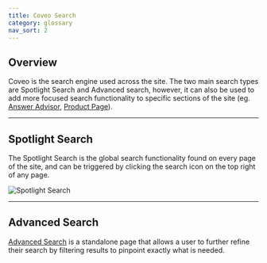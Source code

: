```yaml
---
title: Coveo Search
category: glossary
nav_sort: 2
---
```

## Overview
Coveo is the search engine used across the site. The two main search types are Spotlight Search and Advanced search, however, it can also be used to add more focused search functionality to specific sections of the site (eg. [Answer Advisor](http://www.subzero-wolf.com/assistance/answers), [Product Page](http://www.subzero-wolf.com/products)).

---

## Spotlight Search
The Spotlight Search is the global search functionality found on every page of the site, and can be triggered by clicking the search icon on the top right of any page.

![Spotlight Search](/library/assets/images/screenshots/spotlight-search.png)

---

## Advanced Search
[Advanced Search](http://www.subzero-wolf.com/search) is a standalone page that allows a user to further refine their search by filtering results to pinpoint exactly what is needed. 
